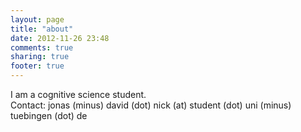 ```yaml
---
layout: page
title: "about"
date: 2012-11-26 23:48
comments: true
sharing: true
footer: true
---
```

I am a cognitive science student.  
Contact: jonas (minus) david (dot) nick (at) student (dot) uni (minus) tuebingen (dot) de
